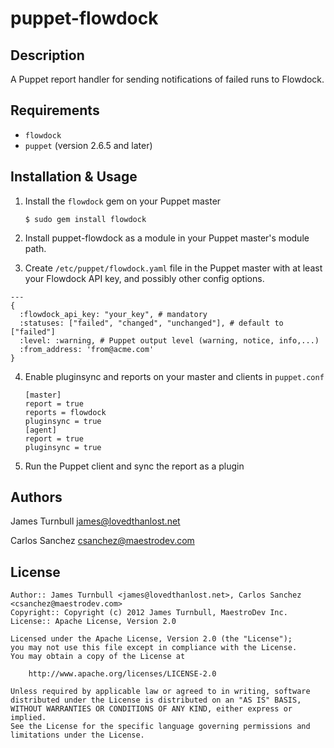 puppet-flowdock
==========

Description
-----------

A Puppet report handler for sending notifications of failed runs to Flowdock.

Requirements
------------

* `flowdock`
* `puppet` (version 2.6.5 and later)

Installation & Usage
--------------------

1.  Install the `flowdock` gem on your Puppet master

        $ sudo gem install flowdock

2.  Install puppet-flowdock as a module in your Puppet master's module
    path.

3.  Create `/etc/puppet/flowdock.yaml` file in the Puppet master with at least your Flowdock API key,
    and possibly other config options.

```
---
{
  :flowdock_api_key: "your_key", # mandatory
  :statuses: ["failed", "changed", "unchanged"], # default to ["failed"]
  :level: :warning, # Puppet output level (warning, notice, info,...)
  :from_address: 'from@acme.com'
}
```

4.  Enable pluginsync and reports on your master and clients in `puppet.conf`

        [master]
        report = true
        reports = flowdock
        pluginsync = true
        [agent]
        report = true
        pluginsync = true

5.  Run the Puppet client and sync the report as a plugin


Authors
-------

James Turnbull <james@lovedthanlost.net>

Carlos Sanchez <csanchez@maestrodev.com>

License
-------

    Author:: James Turnbull <james@lovedthanlost.net>, Carlos Sanchez <csanchez@maestrodev.com>
    Copyright:: Copyright (c) 2012 James Turnbull, MaestroDev Inc.
    License:: Apache License, Version 2.0

    Licensed under the Apache License, Version 2.0 (the "License");
    you may not use this file except in compliance with the License.
    You may obtain a copy of the License at

        http://www.apache.org/licenses/LICENSE-2.0

    Unless required by applicable law or agreed to in writing, software
    distributed under the License is distributed on an "AS IS" BASIS,
    WITHOUT WARRANTIES OR CONDITIONS OF ANY KIND, either express or implied.
    See the License for the specific language governing permissions and
    limitations under the License.

